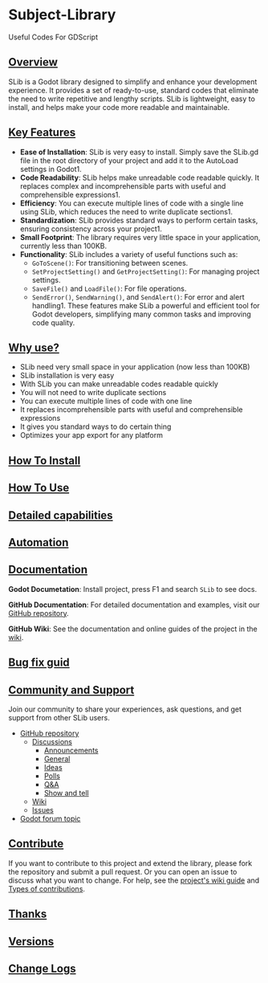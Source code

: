 # Subject-Library
Useful Codes For GDScript

## [Overview](https://github.com/Subject-Team/SLib#overview)
SLib is a Godot library designed to simplify and enhance your development experience. It provides a set of ready-to-use, standard codes that eliminate the need to write repetitive and lengthy scripts. SLib is lightweight, easy to install, and helps make your code more readable and maintainable.

## [Key Features](https://github.com/Subject-Team/SLib#key-features)
- **Ease of Installation**: SLib is very easy to install. Simply save the SLib.gd file in the root directory of your project and add it to the AutoLoad settings in Godot1.
- **Code Readability**: SLib helps make unreadable code readable quickly. It replaces complex and incomprehensible parts with useful and comprehensible expressions1.
- **Efficiency**: You can execute multiple lines of code with a single line using SLib, which reduces the need to write duplicate sections1.
- **Standardization**: SLib provides standard ways to perform certain tasks, ensuring consistency across your project1.
- **Small Footprint**: The library requires very little space in your application, currently less than 100KB.
- **Functionality**: SLib includes a variety of useful functions such as:
  - `GoToScene()`: For transitioning between scenes.
  - `SetProjectSetting()` and `GetProjectSetting()`: For managing project settings.
  - `SaveFile()` and `LoadFile()`: For file operations.
  - `SendError()`, `SendWarning()`, and `SendAlert()`: For error and alert handling1.
These features make SLib a powerful and efficient tool for Godot developers, simplifying many common tasks and improving code quality.

## [Why use?](https://github.com/Subject-Team/SLib#why-use)
- SLib need very small space in your application (now less than 100KB)
- SLib installation is very easy
- With SLib you can make unreadable codes readable quickly
- You will not need to write duplicate sections
- You can execute multiple lines of code with one line
- It replaces incomprehensible parts with useful and comprehensible expressions
- It gives you standard ways to do certain thing
- Optimizes your app export for any platform

## [How To Install](https://github.com/Subject-Team/SLib/wiki/Installation-guid)

## [How To Use](https://github.com/Subject-Team/SLib/wiki/Learn-how-to-use-SLib)

## [Detailed capabilities](https://github.com/Subject-Team/SLib/wiki/Detailed-capabilities)

## [Automation](https://github.com/Subject-Team/SLib/wiki/Automation)

## [Documentation](https://github.com/Subject-Team/SLib#documentation)

**Godot Documetation**: Install project, press F1 and search `SLib` to see docs.

**GitHub Documentation**: For detailed documentation and examples, visit our [GitHub repository](https://github.com/Subject-Team/SLib).

**GitHub Wiki**: See the documentation and online guides of the project in the [wiki](https://github.com/Subject-Team/SLib/wiki/Home).

## [Bug fix guid](https://github.com/Subject-Team/SLib/wiki/Bug-fix-guide)

## [Community and Support](https://github.com/Subject-Team/SLib#community-and-support)

Join our community to share your experiences, ask questions, and get support from other SLib users. 

- [GitHub repository](https://github.com/Subject-Team/SLib)
  - [Discussions](https://github.com/Subject-Team/SLib/discussions)
    - [Announcements](https://github.com/Subject-Team/SLib/discussions/categories/announcements)
    - [General](https://github.com/Subject-Team/SLib/discussions/categories/general)
    - [Ideas](https://github.com/Subject-Team/SLib/discussions/categories/ideas)
    - [Polls](https://github.com/Subject-Team/SLib/discussions/categories/polls)
    - [Q&A](https://github.com/Subject-Team/SLib/discussions/categories/q-a)
    - [Show and tell](https://github.com/Subject-Team/SLib/discussions/categories/show-and-tell)
  - [Wiki](https://github.com/Subject-Team/SLib/wiki)
  - [Issues](https://github.com/Subject-Team/SLib/issues)
- [Godot forum topic](https://forum.godotengine.org/t/slib-library-for-useful-codes/77760/1)

## [Contribute](https://github.com/Subject-Team/SLib#contribute)
If you want to contribute to this project and extend the library, please fork the repository and submit a pull request. Or you can open an issue to discuss what you want to change.
For help, see the [project's wiki guide](https://github.com/Subject-Team/SLib/wiki/Contribute-guide) and [Types of contributions](https://github.com/Subject-Team/SLib/wiki/Types-of-contributions).

## [Thanks](https://github.com/Subject-Team/SLib/wiki/Thanks)

## [Versions](https://github.com/Subject-Team/SLib/wiki/Versions)

## [Change Logs](https://github.com/Subject-Team/SLib/wiki/Change-Logs)
